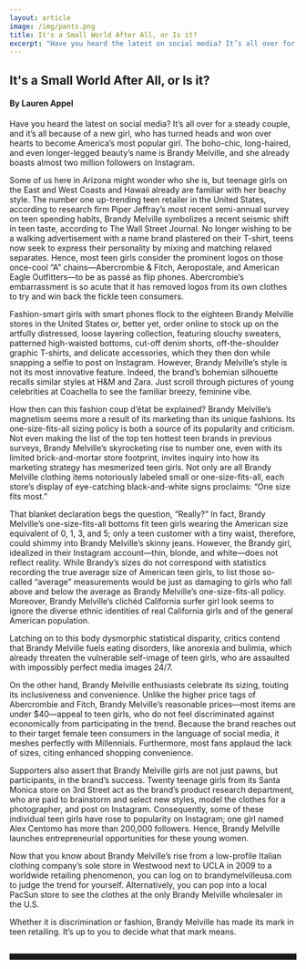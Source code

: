 ```yaml
---
layout: article
image: /img/pants.png
title: It's a Small World After All, or Is it?
excerpt: "Have you heard the latest on social media? It’s all over for a steady couple, and it’s all because of a new girl, who has turned heads and won over hearts to become America’s most popular girl."
---
```


<h2>It's a Small World After All, or Is it?</h2>
<h4>By Lauren Appel</h4>

Have you heard the latest on social media? It’s all over for a steady couple, and it’s all because of a new girl, who has turned heads and won over hearts to become America’s most popular girl. The boho-chic, long-haired, and even longer-legged beauty’s name is Brandy Melville, and she already boasts almost two million followers on Instagram. 

Some of us here in Arizona might wonder who she is, but teenage girls on the East and West Coasts and Hawaii already are familiar with her beachy style. The number one up-trending teen retailer in the United States, according to research firm Piper Jeffray’s most recent semi-annual survey on teen spending habits, Brandy Melville symbolizes a recent seismic shift in teen taste, according to The Wall Street Journal. No longer wishing to be a walking advertisement with a name brand plastered on their T-shirt, teens now seek to express their personality by mixing and matching relaxed separates. Hence, most teen girls consider the prominent logos on those once-cool “A” chains—Abercrombie & Fitch, Aeropostale, and American Eagle Outfitters—to be as passé as flip phones. Abercrombie’s embarrassment is so acute that it has removed logos from its own clothes to try and win back the fickle teen consumers. 

Fashion-smart girls with smart phones flock to the eighteen Brandy Melville stores in the United States or, better yet, order online to stock up on the artfully distressed, loose layering collection, featuring slouchy sweaters, patterned high-waisted bottoms, cut-off denim shorts, off-the-shoulder graphic T-shirts, and delicate accessories, which they then don while snapping a selfie to post on Instagram. However, Brandy Melville’s style is not its most innovative feature. Indeed, the brand’s bohemian silhouette recalls similar styles at H&M and Zara. Just scroll through pictures of young celebrities at Coachella to see the familiar breezy, feminine vibe. 

How then can this fashion coup d’état be explained? Brandy Melville’s magnetism seems more a result of its marketing than its unique fashions. Its one-size-fits-all sizing policy is both a source of its popularity and criticism. Not even making the list of the top ten hottest teen brands in previous surveys, Brandy Melville’s skyrocketing rise to number one, even with its limited brick-and-mortar store footprint, invites inquiry into how its marketing strategy has mesmerized teen girls. Not only are all Brandy Melville clothing items notoriously labeled small or one-size-fits-all, each store’s display of eye-catching black-and-white signs proclaims: “One size fits most.” 

That blanket declaration begs the question, “Really?” In fact, Brandy Melville’s one-size-fits-all bottoms fit teen girls wearing the American size equivalent of 0, 1, 3, and 5; only a teen customer with a tiny waist, therefore, could shimmy into Brandy Melville’s skinny jeans. However, the Brandy girl, idealized in their Instagram account—thin, blonde, and white—does not reflect reality. While Brandy’s sizes do not correspond with statistics recording the true average size of American teen girls, to list those so-called “average” measurements would be just as damaging to girls who fall above and below the average as Brandy Melville’s one-size-fits-all policy. Moreover, Brandy Melville’s clichéd California surfer girl look seems to ignore the diverse ethnic identities of real California girls and of the general American population.

Latching on to this body dysmorphic statistical disparity, critics contend that Brandy Melville fuels eating disorders, like anorexia and bulimia, which already threaten the vulnerable self-image of teen girls, who are assaulted with impossibly perfect media images 24/7. 

On the other hand, Brandy Melville enthusiasts celebrate its sizing, touting its inclusiveness and convenience. Unlike the higher price tags of Abercrombie and Fitch, Brandy Melville’s reasonable prices—most items are under $40—appeal to teen girls, who do not feel discriminated against economically from participating in the trend. Because the brand reaches out to their target female teen consumers in the language of social media, it meshes perfectly with Millennials. Furthermore, most fans applaud the lack of sizes, citing enhanced shopping convenience. 

Supporters also assert that Brandy Melville girls are not just pawns, but participants, in the brand’s success. Twenty teenage girls from its Santa Monica store on 3rd Street act as the brand’s product research department, who are paid to brainstorm and select new styles, model the clothes for a photographer, and post on Instagram. Consequently, some of these individual teen girls have rose to popularity on Instagram; one girl named Alex Centomo has more than 200,000 followers. Hence, Brandy Melville launches entrepreneurial opportunities for these young women. 

Now that you know about Brandy Melville’s rise from a low-profile Italian clothing company’s sole store in Westwood next to UCLA in 2009 to a worldwide retailing phenomenon, you can log on to brandymelvilleusa.com to judge the trend for yourself. Alternatively, you can pop into a local PacSun store to see the clothes at the only Brandy Melville wholesaler in the U.S. 

Whether it is discrimination or fashion, Brandy Melville has made its mark in teen retailing. It’s up to you to decide what that mark means.

<hr style="color:black; border-width:2px; border-color:black; margin: 0px; margin-top: 30px; padding-bottom: 10px;">

